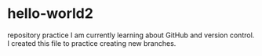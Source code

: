 # hello-world2
repository practice
I am currently learning about GitHub and version control. I created this file to practice creating new branches.
